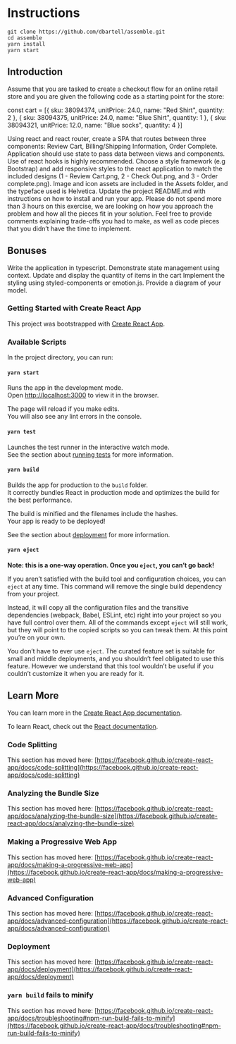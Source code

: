 # Instructions

```ssh
git clone https://github.com/dbartell/assemble.git
cd assemble
yarn install
yarn start
```

## Introduction

Assume that you are tasked to create a checkout flow for an online retail store and you are given the following code as a starting point for the store:

const cart = [{ sku: 38094374, unitPrice: 24.0, name: "Red Shirt", quantity: 2 }, { sku: 38094375, unitPrice: 24.0, name: "Blue Shirt", quantity: 1 }, { sku: 38094321, unitPrice: 12.0, name: "Blue socks", quantity: 4 }]

Using react and react router, create a SPA that routes between three components: Review Cart, Billing/Shipping Information, Order Complete.
Application should use state to pass data between views and components. Use of react hooks is highly recommended.
Choose a style framework (e.g Bootstrap) and add responsive styles to the react application to match the included designs (1 - Review Cart.png, 2 - Check Out.png, and 3 - Order complete.png). Image and icon assets are included in the Assets folder, and the typeface used is Helvetica.
Update the project README.md with instructions on how to install and run your app.
Please do not spend more than 3 hours on this exercise, we are looking on how you approach the problem and how all the pieces fit in your solution. Feel free to provide comments explaining trade-offs you had to make, as well as code pieces that you didn’t have the time to implement.

## Bonuses

Write the application in typescript.
Demonstrate state management using context.
Update and display the quantity of items in the cart
Implement the styling using styled-components or emotion.js.
Provide a diagram of your model.

### Getting Started with Create React App

This project was bootstrapped with [Create React App](https://github.com/facebook/create-react-app).

### Available Scripts

In the project directory, you can run:

#### `yarn start`

Runs the app in the development mode.\
Open [http://localhost:3000](http://localhost:3000) to view it in the browser.

The page will reload if you make edits.\
You will also see any lint errors in the console.

#### `yarn test`

Launches the test runner in the interactive watch mode.\
See the section about [running tests](https://facebook.github.io/create-react-app/docs/running-tests) for more information.

#### `yarn build`

Builds the app for production to the `build` folder.\
It correctly bundles React in production mode and optimizes the build for the best performance.

The build is minified and the filenames include the hashes.\
Your app is ready to be deployed!

See the section about [deployment](https://facebook.github.io/create-react-app/docs/deployment) for more information.

#### `yarn eject`

**Note: this is a one-way operation. Once you `eject`, you can’t go back!**

If you aren’t satisfied with the build tool and configuration choices, you can `eject` at any time. This command will remove the single build dependency from your project.

Instead, it will copy all the configuration files and the transitive dependencies (webpack, Babel, ESLint, etc) right into your project so you have full control over them. All of the commands except `eject` will still work, but they will point to the copied scripts so you can tweak them. At this point you’re on your own.

You don’t have to ever use `eject`. The curated feature set is suitable for small and middle deployments, and you shouldn’t feel obligated to use this feature. However we understand that this tool wouldn’t be useful if you couldn’t customize it when you are ready for it.

## Learn More

You can learn more in the [Create React App documentation](https://facebook.github.io/create-react-app/docs/getting-started).

To learn React, check out the [React documentation](https://reactjs.org/).

### Code Splitting

This section has moved here: [https://facebook.github.io/create-react-app/docs/code-splitting](https://facebook.github.io/create-react-app/docs/code-splitting)

### Analyzing the Bundle Size

This section has moved here: [https://facebook.github.io/create-react-app/docs/analyzing-the-bundle-size](https://facebook.github.io/create-react-app/docs/analyzing-the-bundle-size)

### Making a Progressive Web App

This section has moved here: [https://facebook.github.io/create-react-app/docs/making-a-progressive-web-app](https://facebook.github.io/create-react-app/docs/making-a-progressive-web-app)

### Advanced Configuration

This section has moved here: [https://facebook.github.io/create-react-app/docs/advanced-configuration](https://facebook.github.io/create-react-app/docs/advanced-configuration)

### Deployment

This section has moved here: [https://facebook.github.io/create-react-app/docs/deployment](https://facebook.github.io/create-react-app/docs/deployment)

### `yarn build` fails to minify

This section has moved here: [https://facebook.github.io/create-react-app/docs/troubleshooting#npm-run-build-fails-to-minify](https://facebook.github.io/create-react-app/docs/troubleshooting#npm-run-build-fails-to-minify)
